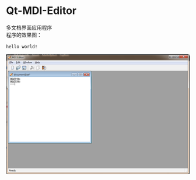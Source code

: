 # Qt-MDI-Editor
多文档界面应用程序  
程序的效果图：  
```
hello world!
```  
![image](https://github.com/DAOTI/Qt-MDI-Editor/blob/master/image/%E6%95%88%E6%9E%9C%E5%9B%BE.png)
